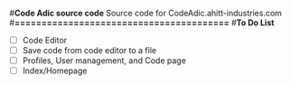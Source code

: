 #**Code Adic source code**
Source code for CodeAdic.ahitt-industries.com
#**========================================**
#**To Do List**
- [ ] Code Editor
- [ ] Save code from code editor to a file
- [ ] Profiles, User management, and Code page
- [ ] Index/Homepage
